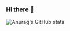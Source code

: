 ### Hi there 👋
![Anurag's GitHub stats](https://github-readme-stats.vercel.app/api?username=Corybyte&show_icons=true&theme=radical)
